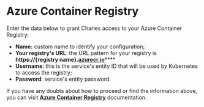 # Azure Container Registry

Enter the data below to grant Charles access to your Azure Container Registry:

* **Name:** custom name to identify your configuration;
* **Your registry's URL**: the URL pattern for your registry is **https://{registry name}.**[**azurecr.io**](http://azurecr.io/)\*\*\*\*
* **Username**: this is the service's entity ID that will be used by Kubernetes to access the registry;
* **Password**: service's entity password.

If you have any doubts about how to proceed or find the information above, you can visit [**Azure Container Registry**](https://docs.microsoft.com/en-us/azure/container-registry/container-registry-concepts) documentation.

